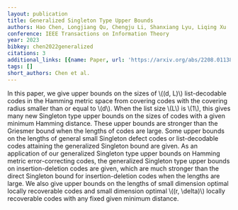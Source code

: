 ```yaml
---
layout: publication
title: Generalized Singleton Type Upper Bounds
authors: Hao Chen, Longjiang Qu, Chengju Li, Shanxiang Lyu, Liqing Xu
conference: IEEE Transactions on Information Theory
year: 2023
bibkey: chen2022generalized
citations: 3
additional_links: [{name: Paper, url: 'https://arxiv.org/abs/2208.01138'}]
tags: []
short_authors: Chen et al.
---
```

In this paper, we give upper bounds on the sizes of \\((d, L)\\) list-decodable
codes in the Hamming metric space from covering codes with the covering radius
smaller than or equal to \\(d\\). When the list size \\(L\\) is \\(1\\), this gives many
new Singleton type upper bounds on the sizes of codes with a given minimum
Hamming distance. These upper bounds are stronger than the Griesmer bound when
the lengths of codes are large. Some upper bounds on the lengths of general
small Singleton defect codes or list-decodable codes attaining the generalized
Singleton bound are given. As an application of our generalized Singleton type
upper bounds on Hamming metric error-correcting codes, the generalized
Singleton type upper bounds on insertion-deletion codes are given, which are
much stronger than the direct Singleton bound for insertion-deletion codes when
the lengths are large. We also give upper bounds on the lengths of small
dimension optimal locally recoverable codes and small dimension optimal \\((r,
\delta)\\) locally recoverable codes with any fixed given minimum distance.